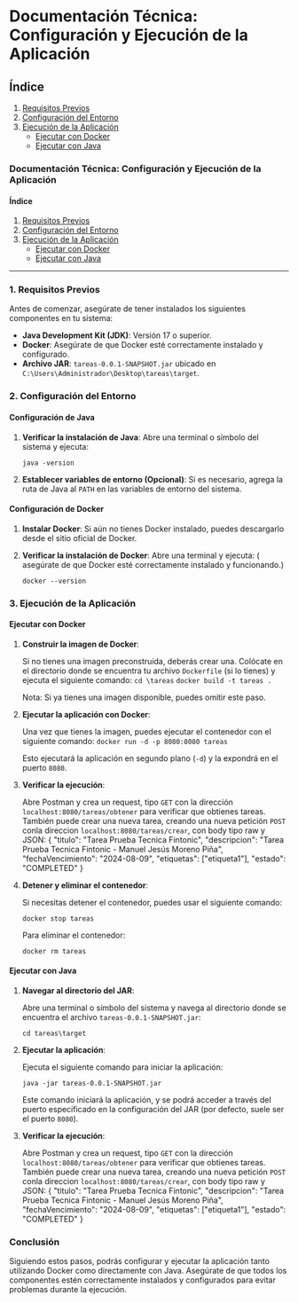 # Documentación Técnica: Configuración y Ejecución de la Aplicación

## Índice
1. [Requisitos Previos](#requisitos-previos)
2. [Configuración del Entorno](#configuración-del-entorno)
3. [Ejecución de la Aplicación](#ejecución-de-la-aplicación)
    - [Ejecutar con Docker](#ejecutar-con-docker)
    - [Ejecutar con Java](#ejecutar-con-java)

### Documentación Técnica: Configuración y Ejecución de la Aplicación

#### Índice

1.  [Requisitos Previos](#requisitos-previos)
2.  [Configuración del Entorno](#configuracion-del-entorno)
3.  [Ejecución de la Aplicación](#ejecucion-de-la-aplicacion)
    *   [Ejecutar con Docker](#ejecutar-con-docker)
    *   [Ejecutar con Java](#ejecutar-con-java)

* * *

### 1\. Requisitos Previos

Antes de comenzar, asegúrate de tener instalados los siguientes componentes en tu sistema:

*   **Java Development Kit (JDK)**: Versión 17 o superior.
*   **Docker**: Asegúrate de que Docker esté correctamente instalado y configurado.
*   **Archivo JAR**: `tareas-0.0.1-SNAPSHOT.jar` ubicado en `C:\Users\Administrador\Desktop\tareas\target`.

### 2\. Configuración del Entorno

#### Configuración de Java

1.  **Verificar la instalación de Java**: Abre una terminal o símbolo del sistema y ejecuta:

    `java -version`

2.  **Establecer variables de entorno (Opcional)**: Si es necesario, agrega la ruta de Java al `PATH` en las variables de entorno del sistema.


#### Configuración de Docker

1.  **Instalar Docker**: Si aún no tienes Docker instalado, puedes descargarlo desde el sitio oficial de Docker.

2.  **Verificar la instalación de Docker**: Abre una terminal y ejecuta: ( asegúrate de que Docker esté correctamente instalado y funcionando.)

    `docker --version`


### 3\. Ejecución de la Aplicación

#### Ejecutar con Docker

1.  **Construir la imagen de Docker**:

    Si no tienes una imagen preconstruida, deberás crear una. Colócate en el directorio donde se encuentra tu archivo `Dockerfile` (si lo tienes) y ejecuta el siguiente comando:
    `cd \tareas`
    `docker build -t tareas .`

    Nota: Si ya tienes una imagen disponible, puedes omitir este paso.

2.  **Ejecutar la aplicación con Docker**:

    Una vez que tienes la imagen, puedes ejecutar el contenedor con el siguiente comando:
    `docker run -d -p 8080:8080 tareas`

    Esto ejecutará la aplicación en segundo plano (`-d`) y la expondrá en el puerto `8080`.

3.  **Verificar la ejecución**:

    Abre Postman y crea un request, tipo `GET` con la dirección `localhost:8080/tareas/obtener` para verificar que obtienes tareas.
    También puede crear una nueva tarea, creando una nueva petición `POST` conla direccion  `localhost:8080/tareas/crear`, con body tipo raw y JSON:
    {
    "titulo": "Tarea Prueba Tecnica Fintonic",
    "descripcion": "Tarea Prueba Tecnica Fintonic - Manuel Jesús Moreno Piña",
    "fechaVencimiento": "2024-08-09",
    "etiquetas": ["etiqueta1"],
    "estado": "COMPLETED"
    }

4.  **Detener y eliminar el contenedor**:

    Si necesitas detener el contenedor, puedes usar el siguiente comando:

    `docker stop tareas`

    Para eliminar el contenedor:

    `docker rm tareas`


#### Ejecutar con Java

1.  **Navegar al directorio del JAR**:

    Abre una terminal o símbolo del sistema y navega al directorio donde se encuentra el archivo `tareas-0.0.1-SNAPSHOT.jar`:

    `cd tareas\target`

2.  **Ejecutar la aplicación**:

    Ejecuta el siguiente comando para iniciar la aplicación:

    `java -jar tareas-0.0.1-SNAPSHOT.jar`

    Este comando iniciará la aplicación, y se podrá acceder a través del puerto especificado en la configuración del JAR (por defecto, suele ser el puerto `8080`).

3.  **Verificar la ejecución**:

    Abre Postman y crea un request, tipo `GET` con la dirección `localhost:8080/tareas/obtener` para verificar que obtienes tareas.
    También puede crear una nueva tarea, creando una nueva petición `POST` conla direccion  `localhost:8080/tareas/crear`, con body tipo raw y JSON:
    {
    "titulo": "Tarea Prueba Tecnica Fintonic",
    "descripcion": "Tarea Prueba Tecnica Fintonic - Manuel Jesús Moreno Piña",
    "fechaVencimiento": "2024-08-09",
    "etiquetas": ["etiqueta1"],
    "estado": "COMPLETED"
    }


### Conclusión

Siguiendo estos pasos, podrás configurar y ejecutar la aplicación tanto utilizando Docker como directamente con Java. Asegúrate de que todos los componentes estén correctamente instalados y configurados para evitar problemas durante la ejecución.
